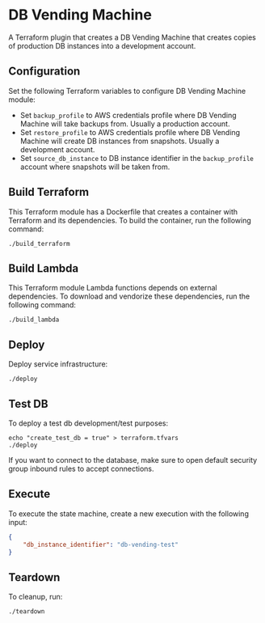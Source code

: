 # DB Vending Machine

A Terraform plugin that creates a DB Vending Machine that creates copies of production DB instances into a development account.

## Configuration

Set the following Terraform variables to configure DB Vending Machine module:

- Set `backup_profile` to AWS credentials profile where DB Vending Machine will take backups from. Usually a production account.
- Set `restore_profile` to AWS credentials profile where DB Vending Machine will create DB instances from snapshots. Usually a development account.
- Set `source_db_instance` to DB instance identifier in the `backup_profile` account where snapshots will be taken from.

## Build Terraform

This Terraform module has a Dockerfile that creates a container with Terraform and its dependencies. To build the container, run the following command:

```
./build_terraform
```

## Build Lambda

This Terraform module Lambda functions depends on external dependencies. To download and vendorize these dependencies, run the following command:

```
./build_lambda
```

## Deploy

Deploy service infrastructure:

```
./deploy
```

## Test DB

To deploy a test db development/test purposes:

```
echo "create_test_db = true" > terraform.tfvars
./deploy
```

If you want to connect to the database, make sure to open default security group inbound rules to accept connections.

## Execute

To execute the state machine, create a new execution with the following input:

```json
{
    "db_instance_identifier": "db-vending-test"
}
```

## Teardown

To cleanup, run:

```
./teardown
```
